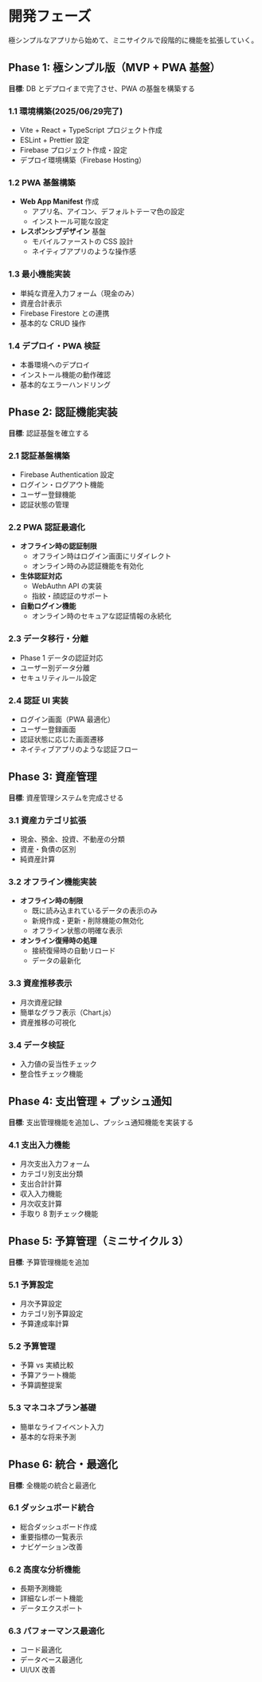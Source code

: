 # 開発フェーズ

極シンプルなアプリから始めて、ミニサイクルで段階的に機能を拡張していく。

## Phase 1: 極シンプル版（MVP + PWA 基盤）

**目標**: DB とデプロイまで完了させ、PWA の基盤を構築する

### 1.1 環境構築(2025/06/29完了)

- Vite + React + TypeScript プロジェクト作成
- ESLint + Prettier 設定
- Firebase プロジェクト作成・設定
- デプロイ環境構築（Firebase Hosting）

### 1.2 PWA 基盤構築

- **Web App Manifest** 作成
  - アプリ名、アイコン、デフォルトテーマ色の設定
  - インストール可能な設定
- **レスポンシブデザイン** 基盤
  - モバイルファーストの CSS 設計
  - ネイティブアプリのような操作感

### 1.3 最小機能実装

- 単純な資産入力フォーム（現金のみ）
- 資産合計表示
- Firebase Firestore との連携
- 基本的な CRUD 操作

### 1.4 デプロイ・PWA 検証

- 本番環境へのデプロイ
- インストール機能の動作確認
- 基本的なエラーハンドリング

## Phase 2: 認証機能実装

**目標**: 認証基盤を確立する

### 2.1 認証基盤構築

- Firebase Authentication 設定
- ログイン・ログアウト機能
- ユーザー登録機能
- 認証状態の管理

### 2.2 PWA 認証最適化

- **オフライン時の認証制限**
  - オフライン時はログイン画面にリダイレクト
  - オンライン時のみ認証機能を有効化
- **生体認証対応**
  - WebAuthn API の実装
  - 指紋・顔認証のサポート
- **自動ログイン機能**
  - オンライン時のセキュアな認証情報の永続化

### 2.3 データ移行・分離

- Phase 1 データの認証対応
- ユーザー別データ分離
- セキュリティルール設定

### 2.4 認証 UI 実装

- ログイン画面（PWA 最適化）
- ユーザー登録画面
- 認証状態に応じた画面遷移
- ネイティブアプリのような認証フロー

## Phase 3: 資産管理

**目標**: 資産管理システムを完成させる

### 3.1 資産カテゴリ拡張

- 現金、預金、投資、不動産の分類
- 資産・負債の区別
- 純資産計算

### 3.2 オフライン機能実装

- **オフライン時の制限**
  - 既に読み込まれているデータの表示のみ
  - 新規作成・更新・削除機能の無効化
  - オフライン状態の明確な表示
- **オンライン復帰時の処理**
  - 接続復帰時の自動リロード
  - データの最新化

### 3.3 資産推移表示

- 月次資産記録
- 簡単なグラフ表示（Chart.js）
- 資産推移の可視化

### 3.4 データ検証

- 入力値の妥当性チェック
- 整合性チェック機能

## Phase 4: 支出管理 + プッシュ通知

**目標**: 支出管理機能を追加し、プッシュ通知機能を実装する

### 4.1 支出入力機能

- 月次支出入力フォーム
- カテゴリ別支出分類
- 支出合計計算
- 収入入力機能
- 月次収支計算
- 手取り 8 割チェック機能

## Phase 5: 予算管理（ミニサイクル 3）

**目標**: 予算管理機能を追加

### 5.1 予算設定

- 月次予算設定
- カテゴリ別予算設定
- 予算達成率計算

### 5.2 予算管理

- 予算 vs 実績比較
- 予算アラート機能
- 予算調整提案

### 5.3 マネコネプラン基礎

- 簡単なライフイベント入力
- 基本的な将来予測

## Phase 6: 統合・最適化

**目標**: 全機能の統合と最適化

### 6.1 ダッシュボード統合

- 総合ダッシュボード作成
- 重要指標の一覧表示
- ナビゲーション改善

### 6.2 高度な分析機能

- 長期予測機能
- 詳細なレポート機能
- データエクスポート

### 6.3 パフォーマンス最適化

- コード最適化
- データベース最適化
- UI/UX 改善
